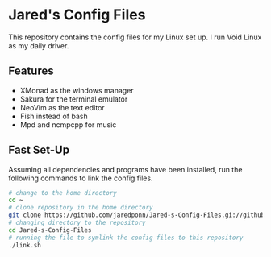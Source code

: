# Jared's Config Files

This repository contains the config files for my Linux set up. I run Void Linux as my daily driver.

## Features
* XMonad as the windows manager
* Sakura for the terminal emulator
* NeoVim as the text editor
* Fish instead of bash
* Mpd and ncmpcpp for music

## Fast Set-Up
Assuming all dependencies and programs have been installed, run the following commands to link the config files. 

```bash
# change to the home directory
cd ~
# clone repository in the home directory
git clone https://github.com/jaredponn/Jared-s-Config-Files.gi://github.com/jaredponn/Jared-s-Config-Files.git 
# changing directory to the repository
cd Jared-s-Config-Files
# running the file to symlink the config files to this repository
./link.sh
```


